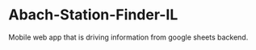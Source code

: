 Abach-Station-Finder-IL
=======================

Mobile web app that is driving information from google sheets backend.

